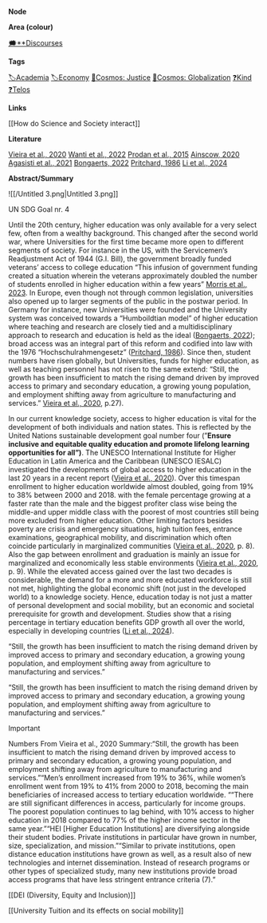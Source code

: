 **Node**

**Area (colour)**

[🗯️**Discourses](https://lean-sphynx-49b.notion.site/Discourses-ab06ed1436054e5b9bf0c0af92149114?pvs=21)

**Tags**

[🏷️Academia](https://lean-sphynx-49b.notion.site/Academia-11bd23c278674ec6843b89f1af801c4d?pvs=21) [🏷️Economy](https://lean-sphynx-49b.notion.site/Economy-bf5b68925bd1410a94d40973a3b254e0?pvs=21) [🌌Cosmos: Justice](https://lean-sphynx-49b.notion.site/Cosmos-Justice-e69b4d55d9594bd5be91fcae75164fac?pvs=21) [🌌Cosmos: Globalization](https://lean-sphynx-49b.notion.site/Cosmos-Globalization-8bfcc0523ab64a819cd329a6875da3ed?pvs=21) [❓Kind](https://lean-sphynx-49b.notion.site/Kind-11587210186680929d30e9ac15b3534c?pvs=21) [❓Telos](https://lean-sphynx-49b.notion.site/Telos-11587210186680608bc3ecc5d1ba5772?pvs=21)

**Links**

[[How do Science and Society interact]]

**Literature**

[Vieira et al., 2020](https://lean-sphynx-49b.notion.site/Vieira-et-al-2020-00bdb6102a134bb180b787b94127253e?pvs=21) [Wanti et al., 2022](https://lean-sphynx-49b.notion.site/Wanti-et-al-2022-d0c9fa00111b46ca883b4a360a474ab9?pvs=21) [Prodan et al., 2015](https://lean-sphynx-49b.notion.site/Prodan-et-al-2015-9cc9f04e42e1491d8e7d27ad91057584?pvs=21) [Ainscow, 2020](https://lean-sphynx-49b.notion.site/Ainscow-2020-103228c7167b47649b22e35a0e8c0645?pvs=21) [Agasisti et al., 2021](https://lean-sphynx-49b.notion.site/Agasisti-et-al-2021-00ad5af416c041ecb329c1ce45e20be0?pvs=21) [Bongaerts, 2022](https://lean-sphynx-49b.notion.site/Bongaerts-2022-e5961f21e12f4769a8f2e6c325397684?pvs=21) [Pritchard, 1986](https://lean-sphynx-49b.notion.site/Pritchard-1986-be4fbe837d96456fbf55fba08ec456e9?pvs=21) [Li et al., 2024](https://lean-sphynx-49b.notion.site/Li-et-al-2024-27c678c78e2b49eb85dfd1905e20a4d8?pvs=21)

**Abstract/Summary**

![[/Untitled 3.png|Untitled 3.png]]

UN SDG Goal nr. 4

Until the 20th century, higher education was only available for a very select few, often from a wealthy background. This changed after the second world war, where Universities for the first time became more open to different segments of society. For instance in the US, with the Servicemen‘s Readjustment Act of 1944 (G.I. Bill), the government broadly funded veterans’ access to college education “This infusion of government funding created a situation wherein the veterans approximately doubled the number of students enrolled in higher education within a few years” [Morris et al., 2023](https://lean-sphynx-49b.notion.site/Morris-et-al-2023-dabae5f89ac9487a928b911ad93b985a?pvs=21). In Europe, even though not through common legislation, universities also opened up to larger segments of the public in the postwar period. In Germany for instance, new Universities were founded and the University system was conceived towards a “Humboildtian model” of higher education where teaching and research are closely tied and a multidisciplinary approach to research and education is held as the ideal ([Bongaerts, 2022](https://lean-sphynx-49b.notion.site/Bongaerts-2022-e5961f21e12f4769a8f2e6c325397684?pvs=21)); broad access was an integral part of this reform and codified into law with the 1976 “Hochschulrahmengesetz” ([Pritchard, 1986](https://lean-sphynx-49b.notion.site/Pritchard-1986-be4fbe837d96456fbf55fba08ec456e9?pvs=21)). Since then, student numbers have risen globally, but Universities, funds for higher education, as well as teaching personnel has not risen to the same extend: “Still, the growth has been insufficient to match the rising demand driven by improved access to primary and secondary education, a growing young population, and employment shifting away from agriculture to manufacturing and services.” [Vieira et al., 2020](https://lean-sphynx-49b.notion.site/Vieira-et-al-2020-00bdb6102a134bb180b787b94127253e?pvs=21), p.27).

In our current knowledge society, access to higher education is vital for the development of both individuals and nation states. This is reflected by the United Nations sustainable development goal number four (”**Ensure inclusive and equitable quality education and promote lifelong learning opportunities for all”)**. The UNESCO International Institute for Higher Education in Latin America and the Caribbean (UNESCO IESALC) investigated the developments of global access to higher education in the last 20 years in a recent report ([Vieira et al., 2020](https://lean-sphynx-49b.notion.site/Vieira-et-al-2020-00bdb6102a134bb180b787b94127253e?pvs=21)). Over this timespan enrollment to higher education worldwide almost doubled, going from 19% to 38% between 2000 and 2018. with the female percentage growing at a faster rate than the male and the biggest profiter class wise being the middle-and upper middle class with the poorest of most countries still being more excluded from higher education. Other limiting factors besides poverty are crisis and emergency situations, high tuition fees, entrance examinations, geographical mobility, and discrimination which often coincide particularly in marginalized communities ([Vieira et al., 2020](https://lean-sphynx-49b.notion.site/Vieira-et-al-2020-00bdb6102a134bb180b787b94127253e?pvs=21), p. 8). Also the gap between enrollment and graduation is mainly an issue for marginalized and economically less stable environments ([Vieira et al., 2020](https://lean-sphynx-49b.notion.site/Vieira-et-al-2020-00bdb6102a134bb180b787b94127253e?pvs=21), p. 9). While the elevated access gained over the last two decades is considerable, the demand for a more and more educated workforce is still not met, highlighting the global economic shift (not just in the developed world) to a knowledge society. Hence, education today is not just a matter of personal development and social mobility, but an economic and societal prerequisite for growth and development. Studies show that a rising percentage in tertiary education benefits GDP growth all over the world, especially in developing countries ([Li et al., 2024](https://lean-sphynx-49b.notion.site/Li-et-al-2024-27c678c78e2b49eb85dfd1905e20a4d8?pvs=21)).

“Still, the growth has been insufficient to match the rising demand driven by improved access to primary and secondary education, a growing young population, and employment shifting away from agriculture to manufacturing and services.”

“Still, the growth has been insufficient to match the rising demand driven by improved access to primary and secondary education, a growing young population, and employment shifting away from agriculture to manufacturing and services.”

  

  

> [!important]  
> Numbers From Vieira et al., 2020 Summary:“Still, the growth has been insufficient to match the rising demand driven by improved access to primary and secondary education, a growing young population, and employment shifting away from agriculture to manufacturing and services.”“Men’s enrollment increased from 19% to 36%, while women’s enrollment went from 19% to 41% from 2000 to 2018, becoming the main beneficiaries of increased access to tertiary education worldwide. ““There are still significant differences in access, particularly for income groups. The poorest population continues to lag behind, with 10% access to higher education in 2018 compared to 77% of the higher income sector in the same year.”“HEI [Higher Education Institutions] are diversifying alongside their student bodies. Private institutions in particular have grown in number, size, specialization, and mission.”“Similar to private institutions, open distance education institutions have grown as well, as a result also of new technologies and internet dissemination. Instead of research programs or other types of specialized study, many new institutions provide broad access programs that have less stringent entrance criteria (7).”  

  

[[DEI (Diversity, Equity and Inclusion)]]

[[University Tuition and its effects on social mobility]]